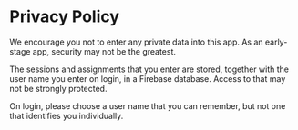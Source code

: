 # Privacy Policy

We encourage you not to enter any private data into this app. As an early-stage
app, security may not be the greatest.

The sessions and assignments that you enter are stored, together with the user name you
enter on login, in a Firebase database. Access to that may not be strongly protected.

On login, please choose a user name that you can remember, but not one that identifies
you individually.
